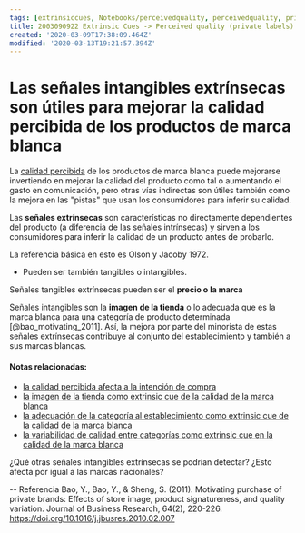 ```yaml
---
tags: [extrinsiccues, Notebooks/perceivedquality, perceivedquality, privatelabel]
title: 2003090922 Extrinsic Cues -> Perceived quality (private labels)
created: '2020-03-09T17:38:09.464Z'
modified: '2020-03-13T19:21:57.394Z'
---
```


# Las señales intangibles extrínsecas son útiles para mejorar la calidad percibida de los productos de marca blanca

La [calidad percibida](2003090859_calidad_percibida_intencion_compra.md) de los productos de marca blanca puede mejorarse invertiendo en mejorar la calidad del producto como tal o aumentando el gasto en comunicación, pero otras vías indirectas son útiles también como la mejora en las "pistas" que usan los consumidores para inferir su calidad.

Las **señales extrínsecas** son características no directamente dependientes del producto (a diferencia de las señales intrínsecas) y sirven a los consumidores para inferir la calidad de un producto antes de probarlo. 

La referencia básica en esto es Olson y Jacoby 1972.

- Pueden ser también tangibles o intangibles. 

Señales tangibles extrínsecas pueden ser el **precio o la marca**

Señales intangibles son la **imagen de la tienda** o lo adecuada que es la marca blanca para una categoría de producto determinada [@bao_motivating_2011]. Así, la mejora por parte del minorista de estas señales extrínsecas contribuye al conjunto del establecimiento y también a sus marcas blancas.

#### Notas relacionadas: 

- [la calidad percibida afecta a la intención de compra](2003090859_calidad_percibida_intencion_compra.md)
- [la imagen de la tienda como extrinsic cue de la calidad de la marca blanca](2003090942_imagen_tienda_calidadpercibida_marcablanca.md)
- [la adecuación de la categoría al establecimiento como extrinsic cue de la calidad de la marca blanca](2003091906_adecuacion_categoria_calidadpercibida_marcablanca.md)
- [la variabilidad de calidad entre categorías como extrinsic cue en la calidad de la marca blanca](2003091913_variabilidad_calidad_calidadpercibida_marcablanca.md)

¿Qué otras señales intangibles extrínsecas se podrían detectar? ¿Esto afecta por igual a las marcas nacionales?

--
Referencia
Bao, Y., Bao, Y., & Sheng, S. (2011). Motivating purchase of private brands: Effects of store image, product signatureness, and quality variation. Journal of Business Research, 64(2), 220-226. https://doi.org/10.1016/j.jbusres.2010.02.007








